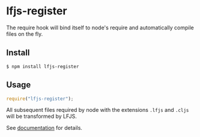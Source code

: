 # lfjs-register

The require hook will bind itself to node's require and automatically compile files on the fly.

## Install

```
$ npm install lfjs-register
```

## Usage

```js
require("lfjs-register");
```

All subsequent files required by node with the extensions `.lfjs` and `.cljs` will be transformed by LFJS.

See [documentation](http://lfjs.io/docs/usage/require/) for details.

